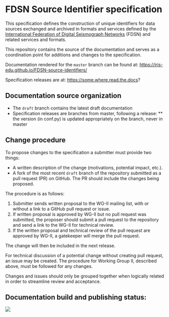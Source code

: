 # FDSN Source Identifier specification

This specification defines the construction of unique identifiers for data sources exchanged and archived in formats and services defined by the [International Federation of Digital Seismograph Networks](https://www.fdsn.org/) (FDSN) and related services and formats.

This repository contains the source of the documentation and serves as a coordination point for additions and changes to the specification.

Documentation rendered for the `master` branch can be found at: https://iris-edu.github.io/FDSN-source-identifiers/

Specification releases are at: https://some.where.read.the.docs?

## Documentation source organization

* The `draft` branch contains the latest draft documentation
* Specification releases are branches from master, following a release:
** the version (in conf.py) is updated appropriately on the branch, never in master

## Change procedure

To propose changes to the specification a submitter must provide two things:

* A written description of the change (motivations, potential impact, etc.).
* A fork of the most recent `draft` branch of the repository submitted as a pull request (PR) on GitHub.  The PR should include the changes being proposed.

The procedure is as follows:

1. Submitter sends written proposal to the WG-II mailing list, with or without a link to a GitHub pull request or issue.
2. If written proposal is approved by WG-II but no pull request was submitted, the proposer should submit a pull request to the repository and send a link to the WG-II for technical review.
3. If the written proposal and technical review of the pull request are approved by WG-II, a gatekeeper will merge the pull request.

The change will then be included in the next release.

For technical discussion of a potential change without creating pull request,
an issue may be created.  The procedure for Working Group II,
described above, must be followed for any changes.

Changes and issues should only be grouped together when logically
related in order to streamline review and acceptance.

## Documentation build and publishing status:
![](https://github.com/iris-edu/FDSN-source-identifiers/workflows/build-sphinx-gh-pages/badge.svg)

